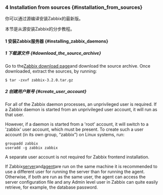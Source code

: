 ### 4 Installation from sources {#installation_from_sources}

你可以通过源编译安装Zabbix的最新版。

本节是从源安装Zabbix的分步教程。

#### 1 安装Zabbix服务器 {#installing_zabbix_daemons}

##### 1 下载源文件 {#download_the_source_archive}

Go to the[Zabbix download page](http://www.zabbix.com/download.php)and download the source archive. Once downloaded, extract the sources, by running:

```
$ tar -zxvf zabbix-3.2.0.tar.gz
```

##### 2 创建用户账号 {#create_user_account}

For all of the Zabbix daemon processes, an unprivileged user is required. If a Zabbix daemon is started from an unprivileged user account, it will run as that user.

However, if a daemon is started from a 'root' account, it will switch to a 'zabbix' user account, which must be present. To create such a user account \(in its own group, “zabbix”\) on Linux systems, run:

```
groupadd zabbix
useradd -g zabbix zabbix
```

A separate user account is not required for Zabbix frontend installation.

If Zabbix[server](https://www.zabbix.com/documentation/3.2/manual/concepts/server)and[agent](https://www.zabbix.com/documentation/3.2/manual/concepts/agent)are run on the same machine it is recommended to use a different user for running the server than for running the agent. Otherwise, if both are run as the same user, the agent can access the server configuration file and any Admin level user in Zabbix can quite easily retrieve, for example, the database password.

